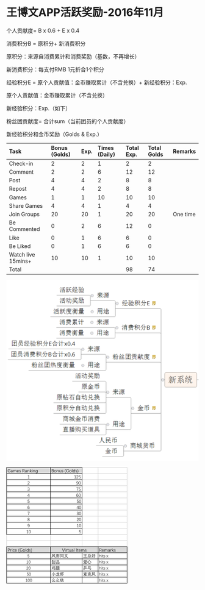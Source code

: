 # 王博文APP活跃奖励-2016年11月

个人贡献度= B x 0.6 + E x 0.4

消费积分B = 原积分+ 新消费积分

原积分：来源自消费累计和消费奖励（基数，不再增长）

新消费积分：每支付RMB 1元折合1个积分

经验积分E = 原个人贡献值：金币赚取累计（不含兑换）+ 新经验积分：Exp.

原个人贡献值：金币赚取累计（不含兑换）

新经验积分：Exp.（如下）

粉丝团贡献度= 合计sum（当前团员的个人贡献度）

新经验积分和金币奖励（Golds & Exp.）

| Task | Bonus \(Golds\) | Exp. | Times \(Daily\) | Total Exp. | Total Golds | Remarks |
| :--- | :--- | :--- | :--- | :--- | :--- | :--- |
| Check-in | 2 | 2 | 1 | 2 | 2 |  |
| Comment | 2 | 2 | 6 | 12 | 12 |  |
| Post | 4 | 4 | 2 | 8 | 8 |  |
| Repost | 4 | 4 | 2 | 8 | 8 |  |
| Games | 1 | 1 | 10 | 10 | 10 |  |
| Share Games | 4 | 4 | 1 | 4 | 4 |  |
| Join Groups | 20 | 20 | 1 | 20 | 20 | One time |
| Be Commented | 0 | 2 | 6 | 12 | 0 |  |
| Like | 0 | 1 | 6 | 6 | 0 |  |
| Be Liked | 0 | 1 | 6 | 6 | 0 |  |
| Watch live 15mins+ | 10 | 10 | 1 | 10 | 10 |  |
| Total |  |  |  | 98 | 74 |  |

![](../.gitbook/assets/image%20%2817%29.png)

![&#x5C0F;&#x9E1F;&#x6E38;&#x620F;&#x6392;&#x540D;&#x5956;&#x52B1;+&#x76F4;&#x64AD;&#x865A;&#x62DF;&#x9053;&#x5177;&#x4EF7;&#x683C;](../.gitbook/assets/image.png)




